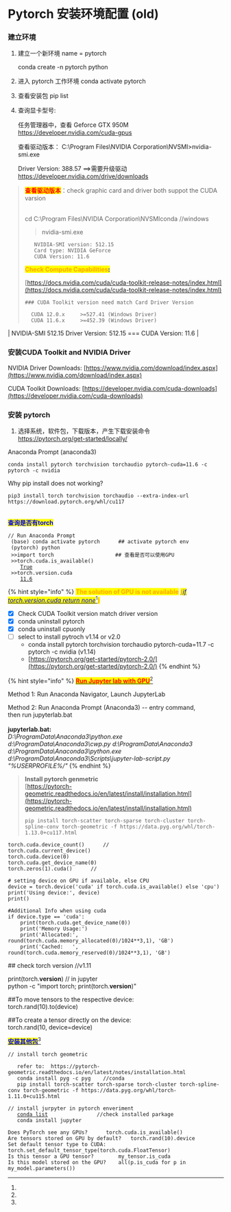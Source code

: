 # Pytorch 安装环境配置 (old)

### **建立环境**

1.  建立一个新环境 name = pytorch

    conda create -n pytorch python
2. 进入 pytorch 工作环境 conda activate pytorch
3. 查看安装包 pip list
4.  查询显卡型号:

    任务管理器中，查看 Geforce GTX 950M https://developer.nvidia.com/cuda-gpus

    查看驱动版本： C:\Program Files\NVIDIA Corporation\NVSMI>nvidia-smi.exe

    Driver Version: 388.57 ==>需要升级驱动 https://developer.nvidia.com/drive/downloads

> <mark style="color:red;">**查看驱动版本**</mark>：check graphic card and driver both suppot the CUDA varsion
>
> \
> &#x20;   cd C:\Program Files\NVIDIA Corporation\NVSMIconda       //windows
>
> > nvidia-smi.exe
>
> ```
>    NVIDIA-SMI version: 512.15
>    Card type: NVIDIA GeForce 
>    CUDA Version: 11.6
> ```
>
> <mark style="color:orange;">**Check Compute Capabilities**</mark><mark style="color:blue;">**:**</mark>
>
> [https://docs.nvidia.com/cuda/cuda-toolkit-release-notes/index.html](https://docs.nvidia.com/cuda/cuda-toolkit-release-notes/index.html)
>
> ```
> ### CUDA Toolkit version need match Card Driver Version 
> 	
> 	CUDA 12.0.x     >=527.41 (Windows Driver)
> 	CUDA 11.6.x     >=452.39 (Windows Driver)
> ```

&#x20;\| NVIDIA-SMI 512.15 Driver Version: 512.15 === CUDA Version: 11.6 |



### 安装CUDA Toolkit and NVIDIA Driver

&#x20;    NVIDIA Driver Downloads: [https://www.nvidia.com/download/index.aspx](https://www.nvidia.com/download/index.aspx)

&#x20;    CUDA Toolkit Downloads: [https://developer.nvidia.com/cuda-downloads](https://developer.nvidia.com/cuda-downloads)



### **安装 pytorch**&#x20;

1.  选择系统，软件包，下载版本，产生下载安装命令\
    https://pytorch.org/get-started/locally/   &#x20;



Anaconda Prompt (anaconda3)

```
conda install pytorch torchvision torchaudio pytorch-cuda=11.6 -c pytorch -c nvidia
```

Why pip install does not working?

```
pip3 install torch torchvision torchaudio --extra-index-url https://download.pytorch.org/whl/cu117
```

\
<mark style="color:blue;">**查询是否有torch**</mark>

<pre class="language-html"><code class="lang-html">// Run Anaconda Prompt 
 (base) conda activate pytorch      ## activate pytorch env
 (pytorch) python
 >>import torch                    ## 查看是否可以使用GPU 
 >>torch.cuda.is_available() 
    <a data-footnote-ref href="#user-content-fn-1">True</a>
 >>torch.version.cuda
    <a data-footnote-ref href="#user-content-fn-2">11.6</a>
</code></pre>

{% hint style="info" %}
<mark style="color:orange;">**The solution of GPU is not available**</mark> [<mark style="color:orange;">**(**</mark>_<mark style="color:blue;background-color:yellow;">if torch.version.cuda return none</mark>_](#user-content-fn-3)[^3]<mark style="color:orange;">**)**</mark>



* [x] Check CUDA Toolkit version match driver version
* [x] conda uninstall pytorch
* [x] conda uninstall cpuonly
* [ ] select to install pytroch v1.14 or v2.0
  * conda install pytorch torchvision torchaudio pytorch-cuda=11.7 -c pytorch -c nvidia (v1.14)
  * [https://pytorch.org/get-started/pytorch-2.0/](https://pytorch.org/get-started/pytorch-2.0/)
{% endhint %}

{% hint style="info" %}
[<mark style="color:red;">**Run Jupyter lab with GPU**</mark>](#user-content-fn-4)[^4]

Method 1: Run Anaconda Navigator, Launch JupyterLab

Method 2: Run Anaconda Prompt (Anaconda3) -- entry command, \
&#x20;                 then run jupyterlab.bat\
\
**jupyterlab.bat:**\
_D:\ProgramData\Anaconda3\python.exe d:\ProgramData\Anaconda3\cwp.py d:\ProgramData\Anaconda3 d:\ProgramData\Anaconda3\python.exe d:\ProgramData\Anaconda3\Scripts\jupyter-lab-script.py "%USERPROFILE%/"_
{% endhint %}

> **Install pytorch genmetric**\
> [https://pytorch-geometric.readthedocs.io/en/latest/install/installation.html](https://pytorch-geometric.readthedocs.io/en/latest/install/installation.html)
>
> ```
> pip install torch-scatter torch-sparse torch-cluster torch-spline-conv torch-geometric -f https://data.pyg.org/whl/torch-1.13.0+cu117.html
> ```

```
torch.cuda.device_count()      // 
torch.cuda.current_device() 
torch.cuda.device(0) 
torch.cuda.get_device_name(0)
torch.zeros(1).cuda()      // 
```



```
# setting device on GPU if available, else CPU
device = torch.device('cuda' if torch.cuda.is_available() else 'cpu')
print('Using device:', device)
print()

#Additional Info when using cuda
if device.type == 'cuda':
    print(torch.cuda.get_device_name(0))
    print('Memory Usage:')
    print('Allocated:', round(torch.cuda.memory_allocated(0)/1024**3,1), 'GB')
    print('Cached:   ', round(torch.cuda.memory_reserved(0)/1024**3,1), 'GB')
```

&#x20;\## check torch version //v1.11

&#x20;   print(torch.**version**)                // in jupyter \
&#x20;   python -c "import torch; print(torch.**version**)"

&#x20;\##To move tensors to the respective device:    \
&#x20;   torch.rand(10).to(device)&#x20;

&#x20; \##To create a tensor directly on the device:     \
&#x20;   torch.rand(10, device=device)

[<mark style="color:blue;">**安装其他包**</mark>](#user-content-fn-5)[^5]

```
// install torch geometric

   refer to:  https://pytorch-geometric.readthedocs.io/en/latest/notes/installation.html
   conda install pyg -c pyg    //conda
   pip install torch-scatter torch-sparse torch-cluster torch-spline-conv torch-geometric -f https://data.pyg.org/whl/torch-1.11.0+cu115.html
```



<pre><code>// install jurpyter in pytorch enveriment
   <a data-footnote-ref href="#user-content-fn-6">conda list</a>                //check installed parkage
   conda install jupyter
</code></pre>

```
Does PyTorch see any GPUs?		torch.cuda.is_available()
Are tensors stored on GPU by default?	torch.rand(10).device
Set default tensor type to CUDA:	torch.set_default_tensor_type(torch.cuda.FloatTensor)
Is this tensor a GPU tensor?		my_tensor.is_cuda
Is this model stored on the GPU?	all(p.is_cuda for p in my_model.parameters())
```



[^1]: is available

[^2]: torch cuda version

[^3]: 

[^4]: 

[^5]: 

[^6]: 
